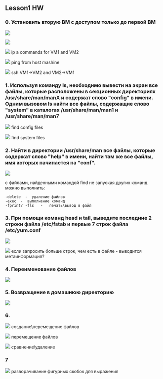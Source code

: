 ## Lesson1 HW

### 0. Установить вторую ВМ с доступом только до первой ВМ

![](./0_vm1_settings.png)

![](./0_vm2_settings.png)
    
![](./0_ip_a_vm1_vm2.png)
ip a commands for VM1 and VM2


![](./0_ping_from_host.png)
 ping from host mashine

![](./0_ssh1.png)
ssh VM1->VM2 and VM2->VM1


### 1. Используя команду ls, необходимо вывести на экран все файлы, которые расположены в секционных директориях /usr/share/man/manX и содержат слово "config" в имени. Одним вызовом ls найти все файлы, содержащие слово "system" в каталогах /usr/share/man/man1 и /usr/share/man/man7

![](./1_config.png)
find config files

![](./1_system.png)
find system files


### 2. Найти в директории /usr/share/man все файлы, которые содержат слово "help" в имени, найти там же все файлы, имя которых начинается на "conf".

![](./2_find.png)

с файлами, найденными командой find не запуская других команд можно выполнить: 

    -delete  -  удаление файлов 
    -exec  -  выполнение команд
    -fprint/ -fls   -   печать\вывод в файл

### 3. При помощи команд head и tail, выведите последние 2 строки файла /etc/fstab и первые 7 строк файла /etc/yum.conf

![](./3_head_tail.png)

![](./3_head_tail_morethenline.png)
если запросить больше строк, чем есть в файле - выводится метаинформация?

### 4. Переименование файлов

![](./4_renaming.png)

### 5. Возвращение в домашнюю директорию

![](./5_gohome.png)

### 6. 

![](./6_creating.png)
создание\перемещение файлов

![](./6_datafiles.png)
перемещение файлов

![](./6_rm_new_files.png)
сравнение\удаление

### 7
![](./7_ptint_files.png)
разворачивание фигурных скобок для выражения